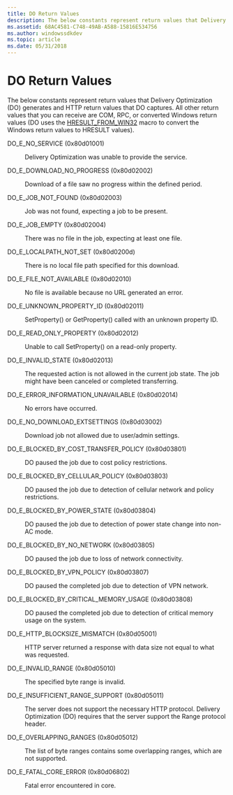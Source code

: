 ```yaml
---
title: DO Return Values
description: The below constants represent return values that Delivery Optimization (DO) generates and HTTP return values that DO captures.
ms.assetid: 68AC4581-C748-49AB-A588-15816E534756
ms.author: windowssdkdev
ms.topic: article
ms.date: 05/31/2018
---
```


# DO Return Values

The below constants represent return values that Delivery Optimization (DO) generates and HTTP return values that DO captures. All other return values that you can receive are COM, RPC, or converted Windows return values (DO uses the [HRESULT_FROM_WIN32](https://go.microsoft.com/fwlink/p/?linkid=141230) macro to convert the Windows return values to HRESULT values).

<dl> <dt>

<span id="DO_E_NO_SERVICE__0x80d01001_"></span><span id="do_e_no_service__0x80d01001_"></span><span id="DO_E_NO_SERVICE__0X80D01001_"></span>DO_E_NO_SERVICE (0x80d01001)
</dt> <dd>

Delivery Optimization was unable to provide the service.

</dd> <dt>

<span id="DO_E_DOWNLOAD_NO_PROGRESS__0x80d02002_"></span><span id="do_e_download_no_progress__0x80d02002_"></span><span id="DO_E_DOWNLOAD_NO_PROGRESS__0X80D02002_"></span>DO_E_DOWNLOAD_NO_PROGRESS (0x80d02002)
</dt> <dd>

Download of a file saw no progress within the defined period.

</dd> <dt>

<span id="DO_E_JOB_NOT_FOUND__0x80d02003_"></span><span id="do_e_job_not_found__0x80d02003_"></span><span id="DO_E_JOB_NOT_FOUND__0X80D02003_"></span>DO_E_JOB_NOT_FOUND (0x80d02003)
</dt> <dd>

Job was not found, expecting a job to be present.

</dd> <dt>

<span id="DO_E_JOB_EMPTY__0x80d02004_"></span><span id="do_e_job_empty__0x80d02004_"></span><span id="DO_E_JOB_EMPTY__0X80D02004_"></span>DO_E_JOB_EMPTY (0x80d02004)
</dt> <dd>

There was no file in the job, expecting at least one file.

</dd> <dt>

<span id="DO_E_LOCALPATH_NOT_SET__0x80d0200d_"></span><span id="do_e_localpath_not_set__0x80d0200d_"></span><span id="DO_E_LOCALPATH_NOT_SET__0X80D0200D_"></span>DO_E_LOCALPATH_NOT_SET (0x80d0200d)
</dt> <dd>

There is no local file path specified for this download.

</dd> <dt>

<span id="DO_E_FILE_NOT_AVAILABLE__0x80d02010_"></span><span id="do_e_file_not_available__0x80d02010_"></span><span id="DO_E_FILE_NOT_AVAILABLE__0X80D02010_"></span>DO_E_FILE_NOT_AVAILABLE (0x80d02010)
</dt> <dd>

No file is available because no URL generated an error.

</dd> <dt>

<span id="DO_E_UNKNOWN_PROPERTY_ID__0x80d02011_"></span><span id="do_e_unknown_property_id__0x80d02011_"></span><span id="DO_E_UNKNOWN_PROPERTY_ID__0X80D02011_"></span>DO_E_UNKNOWN_PROPERTY_ID (0x80d02011)
</dt> <dd>

SetProperty() or GetProperty() called with an unknown property ID.

</dd> <dt>

<span id="DO_E_READ_ONLY_PROPERTY__0x80d02012_"></span><span id="do_e_read_only_property__0x80d02012_"></span><span id="DO_E_READ_ONLY_PROPERTY__0X80D02012_"></span>DO_E_READ_ONLY_PROPERTY (0x80d02012)
</dt> <dd>

Unable to call SetProperty() on a read-only property.

</dd> <dt>

<span id="DO_E_INVALID_STATE__0x80d02013_"></span><span id="do_e_invalid_state__0x80d02013_"></span><span id="DO_E_INVALID_STATE__0X80D02013_"></span>DO_E_INVALID_STATE (0x80d02013)
</dt> <dd>

The requested action is not allowed in the current job state. The job might have been canceled or completed transferring.

</dd> <dt>

<span id="DO_E_ERROR_INFORMATION_UNAVAILABLE__0x80d02014_"></span><span id="do_e_error_information_unavailable__0x80d02014_"></span><span id="DO_E_ERROR_INFORMATION_UNAVAILABLE__0X80D02014_"></span>DO_E_ERROR_INFORMATION_UNAVAILABLE (0x80d02014)
</dt> <dd>

No errors have occurred.

</dd> <dt>

<span id="DO_E_NO_DOWNLOAD_EXTSETTINGS__0x80d03002_"></span><span id="do_e_no_download_extsettings__0x80d03002_"></span><span id="DO_E_NO_DOWNLOAD_EXTSETTINGS__0X80D03002_"></span>DO_E_NO_DOWNLOAD_EXTSETTINGS (0x80d03002)
</dt> <dd>

Download job not allowed due to user/admin settings.

</dd> <dt>

<span id="DO_E_BLOCKED_BY_COST_TRANSFER_POLICY__0x80d03801_"></span><span id="do_e_blocked_by_cost_transfer_policy__0x80d03801_"></span><span id="DO_E_BLOCKED_BY_COST_TRANSFER_POLICY__0X80D03801_"></span>DO_E_BLOCKED_BY_COST_TRANSFER_POLICY (0x80d03801)
</dt> <dd>

DO paused the job due to cost policy restrictions.

</dd> <dt>

<span id="DO_E_BLOCKED_BY_CELLULAR_POLICY__0x80d03803_"></span><span id="do_e_blocked_by_cellular_policy__0x80d03803_"></span><span id="DO_E_BLOCKED_BY_CELLULAR_POLICY__0X80D03803_"></span>DO_E_BLOCKED_BY_CELLULAR_POLICY (0x80d03803)
</dt> <dd>

DO paused the job due to detection of cellular network and policy restrictions.

</dd> <dt>

<span id="DO_E_BLOCKED_BY_POWER_STATE__0x80d03804_"></span><span id="do_e_blocked_by_power_state__0x80d03804_"></span><span id="DO_E_BLOCKED_BY_POWER_STATE__0X80D03804_"></span>DO_E_BLOCKED_BY_POWER_STATE (0x80d03804)
</dt> <dd>

DO paused the job due to detection of power state change into non-AC mode.

</dd> <dt>

<span id="DO_E_BLOCKED_BY_NO_NETWORK__0x80d03805_"></span><span id="do_e_blocked_by_no_network__0x80d03805_"></span><span id="DO_E_BLOCKED_BY_NO_NETWORK__0X80D03805_"></span>DO_E_BLOCKED_BY_NO_NETWORK (0x80d03805)
</dt> <dd>

DO paused the job due to loss of network connectivity.

</dd> <dt>

<span id="DO_E_BLOCKED_BY_VPN_POLICY__0x80d03807_"></span><span id="do_e_blocked_by_vpn_policy__0x80d03807_"></span><span id="DO_E_BLOCKED_BY_VPN_POLICY__0X80D03807_"></span>DO_E_BLOCKED_BY_VPN_POLICY (0x80d03807)
</dt> <dd>

DO paused the completed job due to detection of VPN network.

</dd> <dt>

<span id="DO_E_BLOCKED_BY_CRITICAL_MEMORY_USAGE__0x80d03808_"></span><span id="do_e_blocked_by_critical_memory_usage__0x80d03808_"></span><span id="DO_E_BLOCKED_BY_CRITICAL_MEMORY_USAGE__0X80D03808_"></span>DO_E_BLOCKED_BY_CRITICAL_MEMORY_USAGE (0x80d03808)
</dt> <dd>

DO paused the completed job due to detection of critical memory usage on the system.

</dd> <dt>

<span id="DO_E_HTTP_BLOCKSIZE_MISMATCH__0x80d05001_"></span><span id="do_e_http_blocksize_mismatch__0x80d05001_"></span><span id="DO_E_HTTP_BLOCKSIZE_MISMATCH__0X80D05001_"></span>DO_E_HTTP_BLOCKSIZE_MISMATCH (0x80d05001)
</dt> <dd>

HTTP server returned a response with data size not equal to what was requested.

</dd> <dt>

<span id="DO_E_INVALID_RANGE__0x80d05010_"></span><span id="do_e_invalid_range__0x80d05010_"></span><span id="DO_E_INVALID_RANGE__0X80D05010_"></span>DO_E_INVALID_RANGE (0x80d05010)
</dt> <dd>

The specified byte range is invalid.

</dd> <dt>

<span id="DO_E_INSUFFICIENT_RANGE_SUPPORT__0x80d05011_"></span><span id="do_e_insufficient_range_support__0x80d05011_"></span><span id="DO_E_INSUFFICIENT_RANGE_SUPPORT__0X80D05011_"></span>DO_E_INSUFFICIENT_RANGE_SUPPORT (0x80d05011)
</dt> <dd>

The server does not support the necessary HTTP protocol. Delivery Optimization (DO) requires that the server support the Range protocol header.

</dd> <dt>

<span id="DO_E_OVERLAPPING_RANGES__0x80d05012_"></span><span id="do_e_overlapping_ranges__0x80d05012_"></span><span id="DO_E_OVERLAPPING_RANGES__0X80D05012_"></span>DO_E_OVERLAPPING_RANGES (0x80d05012)
</dt> <dd>

The list of byte ranges contains some overlapping ranges, which are not supported.

</dd> <dt>

<span id="DO_E_FATAL_CORE_ERROR__0x80d06802_"></span><span id="do_e_fatal_core_error__0x80d06802_"></span><span id="DO_E_FATAL_CORE_ERROR__0X80D06802_"></span>DO_E_FATAL_CORE_ERROR (0x80d06802)
</dt> <dd>

Fatal error encountered in core.

</dd> </dl>

 

 




